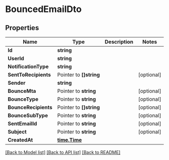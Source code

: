 # BouncedEmailDto

## Properties

Name | Type | Description | Notes
------------ | ------------- | ------------- | -------------
**Id** | **string** |  | 
**UserId** | **string** |  | 
**NotificationType** | **string** |  | 
**SentToRecipients** | Pointer to **[]string** |  | [optional] 
**Sender** | **string** |  | 
**BounceMta** | Pointer to **string** |  | [optional] 
**BounceType** | Pointer to **string** |  | [optional] 
**BounceRecipients** | Pointer to **[]string** |  | [optional] 
**BounceSubType** | Pointer to **string** |  | [optional] 
**SentEmailId** | Pointer to **string** |  | [optional] 
**Subject** | Pointer to **string** |  | [optional] 
**CreatedAt** | [**time.Time**](time.Time) |  | 

[[Back to Model list]](../README#documentation-for-models) [[Back to API list]](../README#documentation-for-api-endpoints) [[Back to README]](../README)


